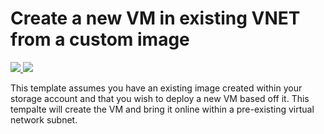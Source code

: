 # Create a new VM in existing VNET from a custom image

<a href="https://portal.azure.com/#create/Microsoft.Template/uri/https%3A%2F%2Fraw.githubusercontent.com%2FExchMaster%2FNHLBI-Custom-Image-Deploy-POC%2Fmaster%2Fazuredeploy.json" target="_blank">
    <img src="http://azuredeploy.net/deploybutton.png"/>
</a>
<a href="http://armviz.io/#/?load=https%3A%2F%2Fraw.githubusercontent.com%2FExchMaster%2FNHLBI-Custom-Image-Deploy-POC%2Fmaster%2Fazuredeploy.json" target="_blank">
    <img src="http://armviz.io/visualizebutton.png"/>
</a>

This template assumes you have an existing image created within your storage account and that you wish to deploy a new VM based off it.  This tempalte will create the VM and bring it online within a pre-existing virtual network subnet.